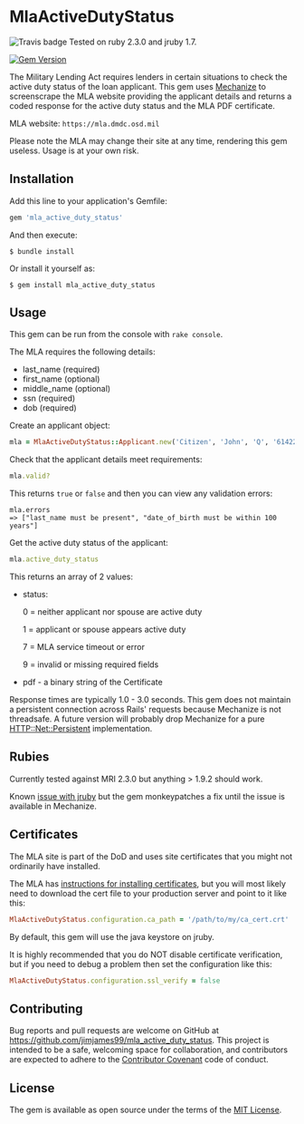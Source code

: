 # MlaActiveDutyStatus

![Travis badge](https://travis-ci.org/jimjames99/mla_active_duty_status.svg?branch=master) Tested on ruby 2.3.0 and jruby 1.7.

[![Gem Version](https://badge.fury.io/rb/mla_active_duty_status.svg)](https://badge.fury.io/rb/mla_active_duty_status)

The Military Lending Act requires lenders in certain situations to check the active duty status of the loan applicant. 
This gem uses [Mechanize](https://github.com/sparklemotion/mechanize) to screenscrape the MLA website providing the applicant details and returns a coded response for the active duty status
and the MLA PDF certificate.

MLA website:  `https://mla.dmdc.osd.mil`

Please note the MLA may change their site at any time, rendering this gem useless. 
Usage is at your own risk.

## Installation

Add this line to your application's Gemfile:

```ruby
gem 'mla_active_duty_status'
```

And then execute:

    $ bundle install

Or install it yourself as:

    $ gem install mla_active_duty_status

## Usage

This gem can be run from the console with `rake console`.

The MLA requires the following details:
* last_name (required)
* first_name (optional)
* middle_name (optional)
* ssn (required)
* dob (required)

Create an applicant object:

```ruby
mla = MlaActiveDutyStatus::Applicant.new('Citizen', 'John', 'Q', '614223456',  '1950-01-25')
```

Check that the applicant details meet requirements:

```ruby
mla.valid?
````
This returns `true` or `false` and then you can view any validation errors:

```
mla.errors
=> ["last_name must be present", "date_of_birth must be within 100 years"]
```

Get the active duty status of the applicant:

```ruby
mla.active_duty_status
```

This returns an array of 2 values:
* status:

    0 = neither applicant nor spouse are active duty
    
    1 = applicant or spouse appears active duty
    
    7 = MLA service timeout or error
    
    9 = invalid or missing required fields

* pdf - a binary string of the Certificate


Response times are typically 1.0 - 3.0 seconds. This gem does not maintain a persistent connection across Rails' 
requests because Mechanize is not threadsafe. A future version will probably drop Mechanize for a 
pure [HTTP::Net::Persistent](http://docs.seattlerb.org/net-http-persistent/) implementation.

## Rubies

Currently tested against MRI 2.3.0 but anything > 1.9.2 should work.

Known [issue with jruby](https://github.com/sparklemotion/mechanize/issues/209) but the gem monkeypatches 
a fix until the issue is available in Mechanize.

## Certificates

The MLA site is part of the DoD and uses site certificates that you might not ordinarily have installed.

The MLA has [instructions for installing certificates](https://mla.dmdc.osd.mil/faq.xhtml#Q1), 
but you will most likely need to download the cert file to your production server and point to it like this:

```ruby
MlaActiveDutyStatus.configuration.ca_path = '/path/to/my/ca_cert.crt'
```

By default, this gem will use the java keystore on jruby.

It is highly recommended that you do NOT disable certificate verification, but if you need to debug a problem 
then set the configuration like this:

```ruby
MlaActiveDutyStatus.configuration.ssl_verify = false
```

## Contributing

Bug reports and pull requests are welcome on GitHub at https://github.com/jimjames99/mla_active_duty_status. 
This project is intended to be a safe, welcoming space for collaboration, and contributors are expected to adhere to 
the [Contributor Covenant](http://contributor-covenant.org) code of conduct.


## License

The gem is available as open source under the terms of the [MIT License](http://opensource.org/licenses/MIT).

